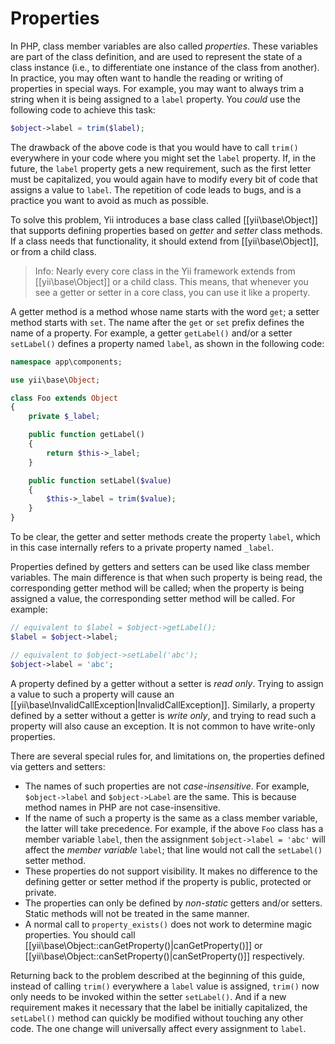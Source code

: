 Properties
==========

In PHP, class member variables are also called *properties*. These variables are part of the class definition, and are used
to represent the state of a class instance (i.e., to differentiate one instance of the class from another).
In practice, you may often want to handle the reading or writing of properties in special ways. For example,
you may want to always trim a string when it is being assigned
to a `label` property. You *could* use the following code to achieve this task:

```php
$object->label = trim($label);
```

The drawback of the above code is that you would have to call `trim()` everywhere in your code where you might set the `label`
property. If, in the future, the `label` property gets a new requirement, such as the first letter must be capitalized,
you would again have to modify every bit of code that assigns a value to `label`.
The repetition of code leads to bugs, and is a practice you want to avoid as much as possible.

To solve this problem, Yii introduces a base class called [[yii\base\Object]] that supports defining properties
based on *getter* and *setter* class methods. If a class needs that functionality, it should extend from
[[yii\base\Object]], or from a child class.

> Info: Nearly every core class in the Yii framework extends from [[yii\base\Object]] or a child class.
  This means, that whenever you see a getter or setter in a core class, you can use it like a property.

A getter method is a method whose name starts with the word `get`; a setter method starts with `set`.
The name after the `get` or `set` prefix defines the name of a property. For example, a getter `getLabel()` and/or
a setter `setLabel()` defines a property named `label`, as shown in the following code:

```php
namespace app\components;

use yii\base\Object;

class Foo extends Object
{
    private $_label;

    public function getLabel()
    {
        return $this->_label;
    }

    public function setLabel($value)
    {
        $this->_label = trim($value);
    }
}
```

To be clear, the getter and setter methods create the property `label`, which in this case internally refers to a private
property named `_label`.

Properties defined by getters and setters can be used like class member variables. The main difference is that
when such property is being read, the corresponding getter method will be called;  when the property is
being assigned a value, the corresponding setter method will be called. For example:

```php
// equivalent to $label = $object->getLabel();
$label = $object->label;

// equivalent to $object->setLabel('abc');
$object->label = 'abc';
```

A property defined by a getter without a setter is *read only*. Trying to assign a value to such a property will cause
an [[yii\base\InvalidCallException|InvalidCallException]]. Similarly, a property defined by a setter without a getter
is *write only*, and trying to read such a property will also cause an exception. It is not common to have write-only
properties.

There are several special rules for, and limitations on, the properties defined via getters and setters:

* The names of such properties are not *case-insensitive*. For example, `$object->label` and `$object->Label` are the same.
  This is because method names in PHP are not case-insensitive.
* If the name of such a property is the same as a class member variable, the latter will take precedence.
  For example, if the above `Foo` class has a member variable `label`, then the assignment `$object->label = 'abc'`
  will affect the *member variable* `label`; that line would not call the  `setLabel()` setter method.
* These properties do not support visibility. It makes no difference to the defining getter or setter method if the property is public, protected or private.
* The properties can only be defined by *non-static* getters and/or setters. Static methods will not be treated in the same manner.
* A normal call to `property_exists()` does not work to determine magic properties. You should call [[yii\base\Object::canGetProperty()|canGetProperty()]]
  or [[yii\base\Object::canSetProperty()|canSetProperty()]] respectively.

Returning back to the problem described at the beginning of this guide, instead of calling `trim()` everywhere a `label` value is assigned,
`trim()` now only needs to be invoked within the setter `setLabel()`.
And if a new requirement makes it necessary that the label be initially capitalized, the `setLabel()` method can quickly
be modified without touching any other code. The one change will universally affect every assignment to `label`.
